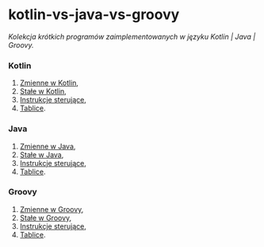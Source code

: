 # kotlin-vs-java-vs-groovy
_Kolekcja krótkich programów zaimplementowanych w języku Kotlin | Java | Groovy._

### Kotlin

01. [Zmienne w Kotlin](./kotlin/KotlinExample01.kt),
02. [Stałe w Kotlin](./kotlin/KotlinExample02.kt),
03. [Instrukcje sterujące](./kotlin/KotlinExample03.kt),
04. [Tablice](./kotlin/KotlinExample04.kt).

### Java

01. [Zmienne w Java](./java/JavaExample01.java),
02. [Stałe w Java](./java/JavaExample02.java),
03. [Instrukcje sterujące](./java/JavaExample03.java),
04. [Tablice](./java/JavaExample04.java).

### Groovy

01. [Zmienne w Groovy](./groovy/GroovyExample01.groovy),
02. [Stałe w Groovy](./groovy/GroovyExample02.groovy),
03. [Instrukcje sterujące](./groovy/GroovyExample03.groovy),
04. [Tablice](./groovy/GroovyExample04.groovy).
